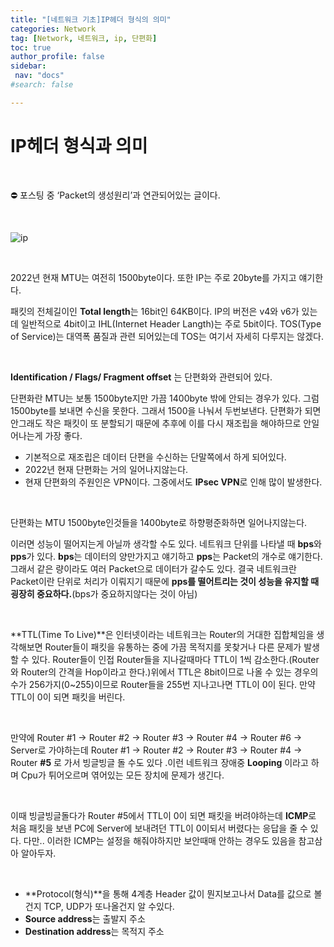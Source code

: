 ```yaml
---
title: "[네트워크 기초]IP헤더 형식의 의미"
categories: Network
tag: [Network, 네트워크, ip, 단편화]
toc: true
author_profile: false
sidebar:
 nav: "docs"
#search: false

---
```


# IP헤더 형식과 의미

    

<aside>
⛔ 포스팅 중 ‘Packet의 생성원리’과 연관되어있는 글이다.

</aside>

    

![ip](https://user-images.githubusercontent.com/75375944/187667358-99b48db4-4d8b-4dfb-a06d-1a37dd868089.jpeg)

    

2022년 현재 MTU는 여전히 1500byte이다. 또한 IP는 주로 20byte를 가지고 얘기한다.

패킷의 전체길이인 **Total length**는 16bit인 64KB이다. IP의 버전은 v4와 v6가 있는데 일반적으로 4bit이고 IHL(Internet Header Langth)는 주로 5bit이다. TOS(Type of Service)는 대역폭 품질과 관련 되어있는데 TOS는 여기서 자세히 다루지는 않겠다.

    

**Identification / Flags/ Fragment offset** 는 단편화와 관련되어 있다.

단편화란 MTU는 보통 1500byte지만 가끔 1400byte 밖에 안되는 경우가 있다. 그럼 1500byte를 보내면 수신을 못한다. 그래서 1500을 나눠서 두번보낸다. 단편화가 되면 안그래도 작은 패킷이 또 분할되기 때문에 추후에 이를 다시 재조립을 해야하므로 안일어나는게 가장 좋다.

- 기본적으로 재조립은 데이터 단편을 수신하는 단말쪽에서 하게 되어있다.
- 2022년 현재 단편화는 거의 일어나지않는다.
- 현재 단편화의 주원인은 VPN이다. 그중에서도 **IPsec VPN**로 인해 많이 발생한다.

    

단편화는 MTU 1500byte인것들을 1400byte로 하향평준화하면 일어나지않는다.

이러면 성능이 떨어지는게 아닐까 생각할 수도 있다. 네트워크 단위를 나타낼 때 **bps**와 **pps**가 있다. **bps**는 데이터의 양만가지고 얘기하고 **pps**는 Packet의 개수로 얘기한다. 그래서 같은 량이라도 여러 Packet으로 데이터가 갈수도 있다. 결국 네트워크란 Packet이란 단위로 처리가 이뤄지기 때문에 **pps를 떨어트리는 것이 성능을 유지할 때 굉장히 중요하다.**(bps가 중요하지않다는 것이 아님)

    

**TTL(Time To Live)**은 인터넷이라는 네트워크는 Router의 거대한 집합체임을 생각해보면 Router들이 패킷을 유통하는 중에 가끔 목적지를 못찾거나 다른 문제가 발생할 수 있다. Router들이 인접 Router들을 지나갈때마다 TTL이 1씩 감소한다.(Router와 Router의 간격을  Hop이라고 한다.)위에서 TTL은 8bit이므로 나올 수 있는 경우의 수가 256가지(0~255)이므로 Router들을 255번 지나고나면 TTL이 0이 된다. 만약 TTL이 0이 되면 패킷을 버린다.

    

만약에 Router #1 → Router #2 → Router #3 → Router #4 → Router #6 → Server로 가야하는데 Router #1 → Router #2 → Router #3 → Router #4 → Router **#5** 로 가서 빙글빙글 돌 수도 있다 .이런 네트워크 장애중 **Looping** 이라고 하며 Cpu가 튀어오르며 엮어있는 모든 장치에 문제가 생긴다.

    

이때 빙글빙글돌다가 Router #5에서 TTL이 0이 되면 패킷을 버려야하는데 **ICMP**로 처음 패킷을 보낸 PC에 Server에 보내려던 TTL이 0이되서 버렸다는 응답을 줄 수 있다. 다만.. 이러한 ICMP는 설정을 해줘야하지만 보안때매 안하는 경우도 있음을 참고삼아 알아두자.

    

- **Protocol(형식)**을 통해 4계층 Header 값이 뭔지보고나서 Data를 값으로 볼건지 TCP, UDP가 또나올건지 알 수있다.
- **Source address**는 출발지 주소
- **Destination address**는 목적지 주소
